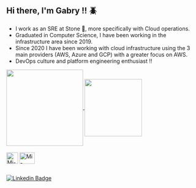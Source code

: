 ## Hi there, I'm Gabry !! 🪲

- I work as an SRE at Stone 💚, more specifically with Cloud operations.
- Graduated in Computer Science, I have been working in the infrastructure area since 2019.
- Since 2020 I have been working with cloud infrastructure using the 3 main providers (AWS, Azure and GCP) with a greater focus on AWS.
- DevOps culture and platform engineering enthusiast !!

<a href="https://github.com/anuraghazra/github-readme-stats">
  <img height=200 align="center" src="https://github-readme-stats.vercel.app/api?username=felipegabry&show=reviews,prs&show_icons=true&include_all_commits=true&count_private=true&theme=apprentice&&rank_icon=github" />
</a>
<a href="https://github.com/anuraghazra/convoychat">
  <img height=150 align="center" src="https://github-readme-stats.vercel.app/api/top-langs?username=felipegabry&layout=compact&langs_count=8&card_width=200&theme=apprentice&size_weight=0.5&count_weight=0.5" />
</a> 
<div style="display: inline_block"><br>
  <img align="center" alt="Mi-AWS" height="30" src="https://cdn.jsdelivr.net/gh/devicons/devicon/icons/amazonwebservices/amazonwebservices-original.svg">
  <img align="center" alt="Mi-Terraform" height="30" width="40" src="https://cdn.jsdelivr.net/gh/devicons/devicon/icons/terraform/terraform-original.svg">
</div>

##
[![Linkedin Badge](https://img.shields.io/badge/-LinkedIn-0077B5?style=for-the-badge&logo=Linkedin&logoColor=white&link=https://linkedin.com/in/felipe-gabry-447aa0139/)](https://www.linkedin.com/in/felipe-gabry-447aa0139/)


<!--
**felipegabry/felipegabry** is a ✨ _special_ ✨ repository because its `README.md` (this file) appears on your GitHub profile.

Here are some ideas to get you started:

- 🔭 I’m currently working on ...
- 🌱 I’m currently learning ...
- 👯 I’m looking to collaborate on ...
- 🤔 I’m looking for help with ...
- 💬 Ask me about ...
- 📫 How to reach me: ...
- 😄 Pronouns: ...
- ⚡ Fun fact: ...
-->

